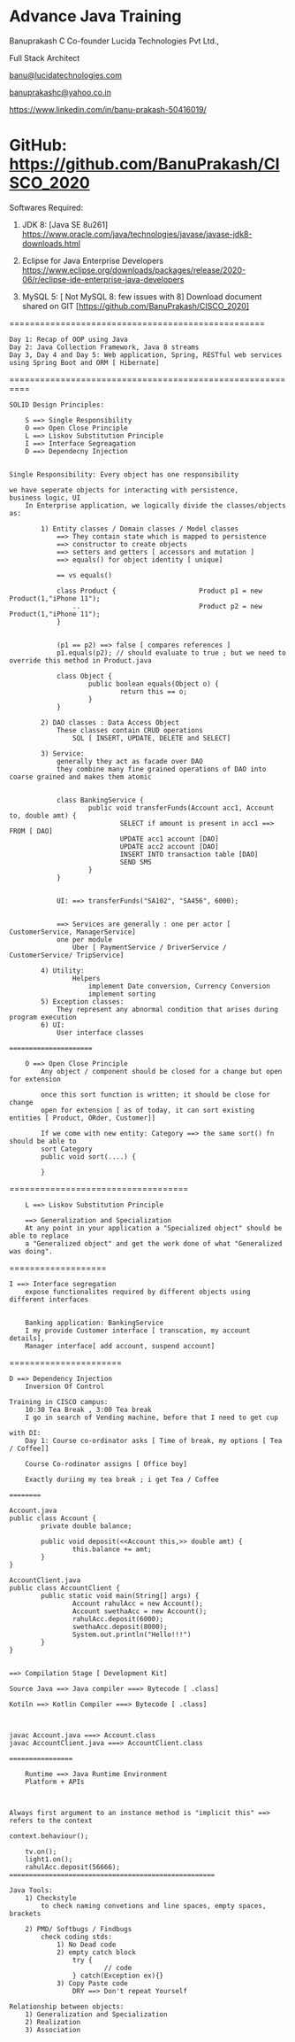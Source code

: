 # Advance Java Training

Banuprakash C
Co-founder Lucida Technologies Pvt Ltd.,

Full Stack Architect

banu@lucidatechnologies.com

banuprakashc@yahoo.co.in

https://www.linkedin.com/in/banu-prakash-50416019/

GitHub: https://github.com/BanuPrakash/CISCO_2020
==================================================

Softwares Required:
1) JDK 8: [Java SE 8u261]
	https://www.oracle.com/java/technologies/javase/javase-jdk8-downloads.html

2) Eclipse for Java Enterprise Developers
	https://www.eclipse.org/downloads/packages/release/2020-06/r/eclipse-ide-enterprise-java-developers

3) MySQL 5: [ Not MySQL 8: few issues with 8]
	Download document shared on GIT [https://github.com/BanuPrakash/CISCO_2020]

==================================================

	Day 1: Recap of OOP using Java
	Day 2: Java Collection Framework, Java 8 streams
	Day 3, Day 4 and Day 5: Web application, Spring, RESTful web services using Spring Boot and ORM [ Hibernate]

==========================================================

	SOLID Design Principles:

		S ==> Single Responsibility
		O ==> Open Close Principle
		L ==> Liskov Substitution Principle
		I ==> Interface Segreagation
		D ==> Dependecny Injection


	Single Responsibility: Every object has one responsibility

	we have seperate objects for interacting with persistence,
	business logic, UI
		In Enterprise application, we logically divide the classes/objects as:

			1) Entity classes / Domain classes / Model classes
				==> They contain state which is mapped to persistence
				==> constructor to create objects
				==> setters and getters [ accessors and mutation ]
				==> equals() for object identity [ unique]

				== vs equals()

				class Product { 					Product p1 = new Product(1,"iPhone 11");
					..								Product p2 = new Product(1,"iPhone 11");
				}


				(p1 == p2) ==> false [ compares references ]
				p1.equals(p2); // should evaluate to true ; but we need to override this method in Product.java

				class Object {
						public boolean equals(Object o) {
								return this == o;
						}
				}

			2) DAO classes : Data Access Object 
				These classes contain CRUD operations
					SQL [ INSERT, UPDATE, DELETE and SELECT]

			3) Service:
				generally they act as facade over DAO
				they combine many fine grained operations of DAO into coarse grained and makes them atomic


				class BankingService {
						public void transferFunds(Account acc1, Account to, double amt) {
								SELECT if amount is present in acc1 ==> FROM [ DAO]
								UPDATE acc1 account [DAO]
								UPDATE acc2 account [DAO]
								INSERT INTO transaction table [DAO]
								SEND SMS
						}
				}


				UI: ==> transferFunds("SA102", "SA456", 6000);


				==> Services are generally : one per actor [ CustomerService, ManagerService]
				one per module
					Uber [ PaymentService / DriverService / CustomerService/ TripService]

			4) Utility:	
					Helpers
						implement Date conversion, Currency Conversion
						implement sorting 
			5) Exception classes:
				They represent any abnormal condition that arises during program execution
			6) UI:
				User interface classes

	=====================

		O ==> Open Close Principle
			Any object / component should be closed for a change but open for extension

			once this sort function is written; it should be close for change
			open for extension [ as of today, it can sort existing entities [ Product, ORder, Customer]]

			If we come with new entity: Category ==> the same sort() fn should be able to
			sort Category
			public void sort(....) {

			}
===================================

		L ==> Liskov Substitution Principle

		==> Generalization and Specialization
		At any point in your application a "Specialized object" should be able to replace
		a "Generalized object" and get the work done of what "Generalized was doing".

===================

	I ==> Interface segregation
		expose functionalites required by different objects using  different interfaces


		Banking application: BankingService
		I my provide Customer interface [ transcation, my account details], 
		Manager interface[ add account, suspend account]

======================

	D ==> Dependency Injection
		Inversion Of Control

	Training in CISCO campus:
		10:30 Tea Break , 3:00 Tea break
		I go in search of Vending machine, before that I need to get cup

	with DI:
		Day 1: Course co-ordinator asks [ Time of break, my options [ Tea / Coffee]]

		Course Co-rodinator assigns [ Office boy]

		Exactly duriing my tea break ; i get Tea / Coffee

	========

	Account.java
	public class Account {
			private double balance;

			public void deposit(<<Account this,>> double amt) {
					this.balance += amt;
			}
	}

	AccountClient.java
	public class AccountClient {
			public static void main(String[] args) {
					Account rahulAcc = new Account();
					Account swethaAcc = new Account();
					rahulAcc.deposit(6000);
					swethaAcc.deposit(8000);
					System.out.println("Hello!!!")
			}
	}


	==> Compilation Stage [ Development Kit]

	Source Java ==> Java compiler ===> Bytecode [ .class]

	Kotiln ==> Kotlin Compiler ===> Bytecode [ .class]



	javac Account.java ===> Account.class
	javac AccountClient.java ===> AccountClient.class

	================

		Runtime ==> Java Runtime Environment
		Platform + APIs



	Always first argument to an instance method is "implicit this" ==> refers to the context

	context.behaviour();

		tv.on();
		light1.on();
		rahulAcc.deposit(56666);
	====================================================

	Java Tools:
		1) Checkstyle 
			to check naming convetions and line spaces, empty spaces, brackets

		2) PMD/ Softbugs / Findbugs
			check coding stds:
				1) No Dead code
				2) empty catch block
					try {
							// code
					} catch(Exception ex){}
				3) Copy Paste code
					DRY ==> Don't repeat Yourself

	Relationship between objects:
		1) Generalization and Specialization
		2) Realization
		3) Association
			

		

		


	